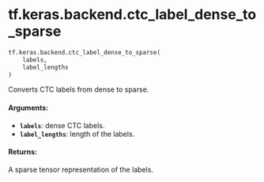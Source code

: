 <div itemscope itemtype="http://developers.google.com/ReferenceObject">
<meta itemprop="name" content="tf.keras.backend.ctc_label_dense_to_sparse" />
<meta itemprop="path" content="Stable" />
</div>

# tf.keras.backend.ctc_label_dense_to_sparse

``` python
tf.keras.backend.ctc_label_dense_to_sparse(
    labels,
    label_lengths
)
```

Converts CTC labels from dense to sparse.

#### Arguments:

* <b>`labels`</b>: dense CTC labels.
* <b>`label_lengths`</b>: length of the labels.


#### Returns:

A sparse tensor representation of the labels.